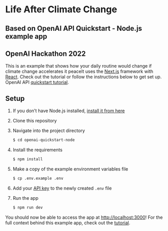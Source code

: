 # Life After Climate Change
## Based on OpenAI API Quickstart - Node.js example app
## OpenAI Hackathon 2022

This is an example that shows how your daily routine would change if climate change accelerates it peaceIt uses the [Next.js](https://nextjs.org/) framework with [React](https://reactjs.org/). 
Check out the tutorial or follow the instructions below to get set up.
OpenAI API [quickstart tutorial](https://beta.openai.com/docs/quickstart). 

## Setup

1. If you don’t have Node.js installed, [install it from here](https://nodejs.org/en/)

2. Clone this repository

3. Navigate into the project directory

   ```bash
   $ cd openai-quickstart-node
   ```

4. Install the requirements

   ```bash
   $ npm install
   ```

5. Make a copy of the example environment variables file

   ```bash
   $ cp .env.example .env
   ```

6. Add your [API key](https://beta.openai.com/account/api-keys) to the newly created `.env` file

7. Run the app

   ```bash
   $ npm run dev
   ```

You should now be able to access the app at [http://localhost:3000](http://localhost:3000)! For the full context behind this example app, check out the [tutorial](https://beta.openai.com/docs/quickstart).
